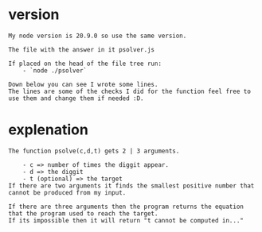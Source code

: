 # version

    My node version is 20.9.0 so use the same version.

    The file with the answer in it psolver.js

    If placed on the head of the file tree run:
        - `node ./psolver`

    Down below you can see I wrote some lines.
    The lines are some of the checks I did for the function feel free to use them and change them if needed :D.

# explenation

    The function psolve(c,d,t) gets 2 | 3 arguments.
    
        - c => number of times the diggit appear.
        - d => the diggit
        - t (optional) => the target
    If there are two arguments it finds the smallest positive number that cannot be produced from my input.

    If there are three arguments then the program returns the equation that the program used to reach the target.
    If its impossible then it will return "t cannot be computed in..."